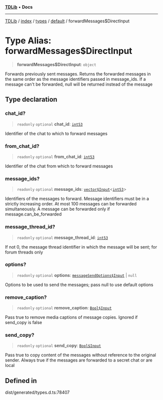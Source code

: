 [**TDLib**](../../../../../../README.md) • **Docs**

***

[TDLib](../../../../../../modules.md) / [index](../../../../../README.md) / [types](../../../README.md) / [default](../README.md) / forwardMessages$DirectInput

# Type Alias: forwardMessages$DirectInput

> **forwardMessages$DirectInput**: `object`

Forwards previously sent messages. Returns the forwarded messages in the same order as the message identifiers passed in message_ids. If a message can't be forwarded, null will be returned instead of the message

## Type declaration

### chat\_id?

> `readonly` `optional` **chat\_id**: [`int53`](int53-1.md)

Identifier of the chat to which to forward messages

### from\_chat\_id?

> `readonly` `optional` **from\_chat\_id**: [`int53`](int53-1.md)

Identifier of the chat from which to forward messages

### message\_ids?

> `readonly` `optional` **message\_ids**: [`vector$Input`](vector$Input.md)\<[`int53`](int53-1.md)\>

Identifiers of the messages to forward. Message identifiers must be in a strictly increasing order. At most 100 messages can be forwarded simultaneously. A message can be forwarded only if message.can_be_forwarded

### message\_thread\_id?

> `readonly` `optional` **message\_thread\_id**: [`int53`](int53-1.md)

If not 0, the message thread identifier in which the message will be sent; for forum threads only

### options?

> `readonly` `optional` **options**: [`messageSendOptions$Input`](messageSendOptions$Input-1.md) \| `null`

Options to be used to send the messages; pass null to use default options

### remove\_caption?

> `readonly` `optional` **remove\_caption**: [`Bool$Input`](Bool$Input.md)

Pass true to remove media captions of message copies. Ignored if send_copy is false

### send\_copy?

> `readonly` `optional` **send\_copy**: [`Bool$Input`](Bool$Input.md)

Pass true to copy content of the messages without reference to the original sender. Always true if the messages are forwarded to a secret chat or are local

## Defined in

dist/generated/types.d.ts:78407
